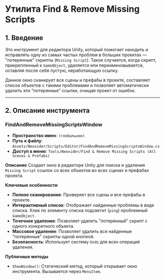 # Утилита Find & Remove Missing Scripts

## 1. Введение

Это инструмент для редактора Unity, который помогает находить и исправлять одну из самых частых проблем в больших проектах — "потерянные" скрипты (`Missing Script`). Такое случается, когда скрипт, прикрепленный к `GameObject`, удаляется или переименовывается, оставляя после себя пустую, неработающую ссылку.

Данное окно сканирует все сцены и префабы в проекте, составляет список объектов с такими проблемами и позволяет автоматически удалить эти "потерянные" ссылки, очищая проект от ошибок.

---

## 2. Описание инструмента

### FindAndRemoveMissingScriptsWindow
- **Пространство имен**: `(глобальное)`
- **Путь к файлу**: `Assets/Neoxider/Scripts/Editor/FindAndRemoveMissingScriptsWindow.cs`
- **Доступ в меню**: `Tools/Neoxider/Find & Remove Missing Scripts (All Scenes & Prefabs)`

**Описание**
Создает окно в редакторе Unity для поиска и удаления `Missing Script` ссылок со всех объектов во всех сценах и префабах проекта.

**Ключевые особенности**
- **Полное сканирование**: Проверяет все сцены и все префабы в проекте.
- **Интерактивный список**: Отображает найденные проблемы в виде списка. Клик по элементу списка подсветит (`ping`) проблемный `GameObject`.
- **Точечное удаление**: Позволяет удалить "потерянный" скрипт с одного конкретного объекта.
- **Массовое удаление**: Позволяет удалить все найденные "потерянные" скрипты одной кнопкой.
- **Безопасность**: Использует систему `Undo` для всех операций удаления.

**Публичные методы**
- `ShowWindow()`: Статический метод, который открывает окно инструмента. Вызывается через `MenuItem`.
